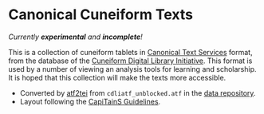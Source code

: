 # Canonical Cuneiform Texts

*Currently __experimental__ and __incomplete__!*

This is a collection of cuneiform tablets in
[Canonical Text Services](http://cite-architecture.org/) format,
from the database of the
[Cuneiform Digital Library Initiative](https://cdli.ucla.edu).
This format is used by a number of viewing an analysis tools
for learning and scholarship. It is hoped that this collection
will make the texts more accessible.

- Converted by [atf2tei](https://github.com/cdli-gh/atf2tei)
  from `cdliatf_unblocked.atf` in the
  [data repository](https://github.com/cdli-gh/data).
- Layout following the [CapiTainS Guidelines](http://capitains.org/pages/guidelines).
